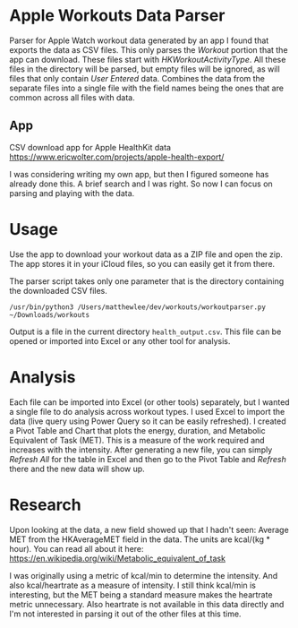 # Apple Workouts Data Parser
Parser for Apple Watch workout data generated by an app I found that exports the data as CSV files. 
This only parses the *Workout* portion that the app can download. These files start with *HKWorkoutActivityType*. All these files in the directory will be parsed, but empty files will be ignored, as will files that only contain *User Entered* data.
Combines the data from the separate files into a single file with the field names being the ones that are common across all files with data.

## App
CSV download app for Apple HealthKit data
https://www.ericwolter.com/projects/apple-health-export/

I was considering writing my own app, but then I figured someone has already done this. A brief search and I was right. So now I can focus on parsing and playing with the data.
# Usage
Use the app to download your workout data as a ZIP file and open the zip. The app stores it in your iCloud files, so you can easily get it from there.

The parser script takes only one parameter that is the directory containing the downloaded CSV files.

```/usr/bin/python3 /Users/matthewlee/dev/workouts/workoutparser.py ~/Downloads/workouts```

Output is a file in the current directory `health_output.csv`. This file can be opened or imported into Excel or any other tool for analysis.

# Analysis
Each file can be imported into Excel (or other tools) separately, but I wanted a single file to do analysis across workout types.
I used Excel to import the data (live query using Power Query so it can be easily refreshed). I created a Pivot Table and Chart that plots the energy, duration, and Metabolic Equivalent of Task (MET). This is a measure of the work required and increases with the intensity.
After generating a new file, you can simply *Refresh All* for the table in Excel and then go to the Pivot Table and *Refresh* there and the new data will show up.

# Research
Upon looking at the data, a new field showed up that I hadn't seen: Average MET from the HKAverageMET field in the data. The units are kcal/(kg * hour). You can read all about it here:
https://en.wikipedia.org/wiki/Metabolic_equivalent_of_task

I was originally using a metric of kcal/min to determine the intensity. And also kcal/heartrate as a measure of intensity. I still think kcal/min is interesting, but the MET being a standard measure makes the heartrate metric unnecessary. Also heartrate is not available in this data directly and I'm not interested in parsing it out of the other files at this time.